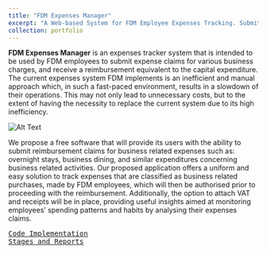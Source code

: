 ```yaml
---
title: "FDM Expenses Manager"
excerpt: "A Web-based System for FDM Employee Expenses Tracking. Submitted as coursework for the 'Software Engineering' undergraduate course at Queen Mary University of London. <br/><img src='/images/FDM_expenses_manager.png'>"
collection: portfolio
---
```

**FDM Expenses Manager** is an expenses tracker system that is intended to be used by FDM employees to submit expense claims for various business charges, and receive a reimbursement equivalent to the capital expenditure. 
The current expenses system FDM implements is an inefficient and manual approach which, in such a fast-paced environment, results in a slowdown of their operations. This may not only lead to unnecessary costs, but to the extent of having the necessity to replace the current system due to its high inefficiency.

![Alt Text](/images/FDM.gif)

We propose a free software that will provide its users with the ability to submit reimbursement claims for business related expenses such as: overnight stays, business dining, and similar expenditures concerning business related activities. Our proposed application offers a uniform and easy solution to track expenses that are classified as business related purchases, made by FDM employees, which will then be authorised prior to proceeding with the reimbursement. 
Additionally, the option to attach VAT and receipts will be in place, providing useful insights aimed at monitoring employees’ spending patterns and habits by analysing their expenses claims.

[<kbd>Code Implementation</kbd>](https://github.com/belfioreasia/FDM_Expenses_Manager/Expenses_Manager) \
[<kbd>Stages and Reports</kbd>](hhttps://github.com/belfioreasia/FDM_Expenses_Manager)